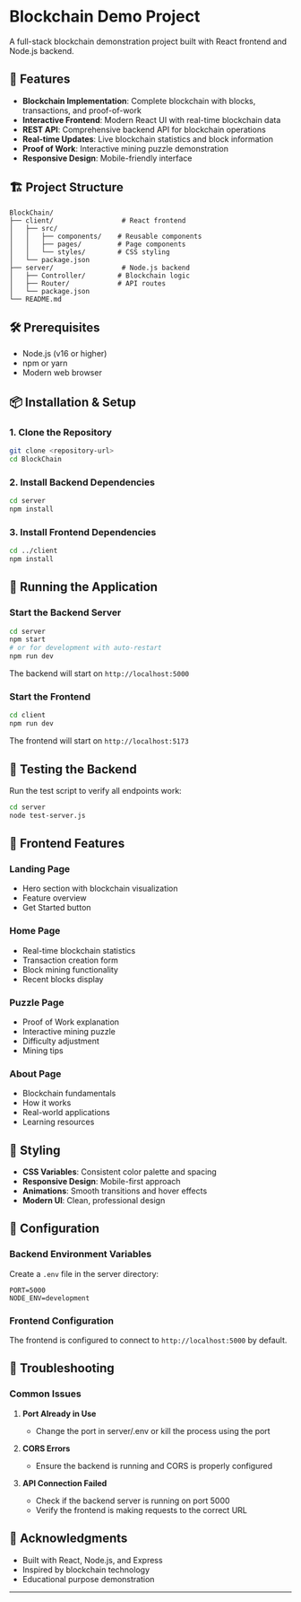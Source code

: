 # Blockchain Demo Project

A full-stack blockchain demonstration project built with React frontend and Node.js backend.

## 🚀 Features

- **Blockchain Implementation**: Complete blockchain with blocks, transactions, and proof-of-work
- **Interactive Frontend**: Modern React UI with real-time blockchain data
- **REST API**: Comprehensive backend API for blockchain operations
- **Real-time Updates**: Live blockchain statistics and block information
- **Proof of Work**: Interactive mining puzzle demonstration
- **Responsive Design**: Mobile-friendly interface

## 🏗️ Project Structure

```
BlockChain/
├── client/                 # React frontend
│   ├── src/
│   │   ├── components/    # Reusable components
│   │   ├── pages/         # Page components
│   │   └── styles/        # CSS styling
│   └── package.json
├── server/                 # Node.js backend
│   ├── Controller/        # Blockchain logic
│   ├── Router/            # API routes
│   └── package.json
└── README.md
```

## 🛠️ Prerequisites

- Node.js (v16 or higher)
- npm or yarn
- Modern web browser

## 📦 Installation & Setup

### 1. Clone the Repository
```bash
git clone <repository-url>
cd BlockChain
```

### 2. Install Backend Dependencies
```bash
cd server
npm install
```

### 3. Install Frontend Dependencies
```bash
cd ../client
npm install
```

## 🚀 Running the Application

### Start the Backend Server
```bash
cd server
npm start
# or for development with auto-restart
npm run dev
```

The backend will start on `http://localhost:5000`

### Start the Frontend
```bash
cd client
npm run dev
```

The frontend will start on `http://localhost:5173`


## 🧪 Testing the Backend

Run the test script to verify all endpoints work:

```bash
cd server
node test-server.js
```

## 🎯 Frontend Features

### Landing Page
- Hero section with blockchain visualization
- Feature overview
- Get Started button

### Home Page
- Real-time blockchain statistics
- Transaction creation form
- Block mining functionality
- Recent blocks display

### Puzzle Page
- Proof of Work explanation
- Interactive mining puzzle
- Difficulty adjustment
- Mining tips

### About Page
- Blockchain fundamentals
- How it works
- Real-world applications
- Learning resources

## 🎨 Styling

- **CSS Variables**: Consistent color palette and spacing
- **Responsive Design**: Mobile-first approach
- **Animations**: Smooth transitions and hover effects
- **Modern UI**: Clean, professional design

## 🔧 Configuration

### Backend Environment Variables
Create a `.env` file in the server directory:
```env
PORT=5000
NODE_ENV=development
```

### Frontend Configuration
The frontend is configured to connect to `http://localhost:5000` by default.

## 🚨 Troubleshooting

### Common Issues

1. **Port Already in Use**
   - Change the port in server/.env or kill the process using the port

2. **CORS Errors**
   - Ensure the backend is running and CORS is properly configured

3. **API Connection Failed**
   - Check if the backend server is running on port 5000
   - Verify the frontend is making requests to the correct URL



## 🙏 Acknowledgments

- Built with React, Node.js, and Express
- Inspired by blockchain technology
- Educational purpose demonstration

---

